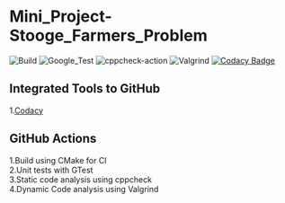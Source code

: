 # Mini_Project-Stooge_Farmers_Problem

![Build](https://github.com/99002457/Mini_Project-Stooge_Farmers_Problem/workflows/Build/badge.svg)
![Google_Test](https://github.com/99002457/Mini_Project-Stooge_Farmers_Problem/workflows/Google_Test/badge.svg)
![cppcheck-action](https://github.com/99002457/Mini_Project-Stooge_Farmers_Problem/workflows/cppcheck-action/badge.svg) 
![Valgrind](https://github.com/99002457/Mini_Project-Stooge_Farmers_Problem/workflows/Valgrind/badge.svg)
[![Codacy Badge](https://api.codacy.com/project/badge/Grade/e5c3250fd57349399d661cab9ee777d8)](https://app.codacy.com/gh/99002457/Mini_Project-Stooge_Farmers_Problem?utm_source=github.com&utm_medium=referral&utm_content=99002457/Mini_Project-Stooge_Farmers_Problem&utm_campaign=Badge_Grade)

## Integrated Tools to GitHub
1.[Codacy](https://www.codacy.com/)

## GitHub Actions
1.Build using CMake for CI\
2.Unit tests with GTest\
3.Static code analysis using cppcheck\
4.Dynamic Code analysis using Valgrind
